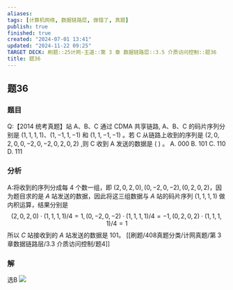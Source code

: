 ```yaml
---
aliases: 
tags: [计算机网络, 数据链路层, 做错了, 真题]
publish: true
finished: true
created: "2024-07-01 13:41"
updated: "2024-11-22 09:25"
TARGET DECK: 刷题::25计网-王道::第 3 章 数据链路层::3.5 介质访问控制::题36
title: 题36
---
```

## 题36
### 题目
Q:【2014 统考真题】站 A、B、C 通过 CDMA 共享链路, A、B、C 的码片序列分别是 $(1,1,1,1)$、$(1, - 1,1, - 1)$ 和 $(1,1, - 1, - 1)$ 。若 C 从链路上收到的序列是 $(2,0,2,0,0, - 2,0, - 2,0,2,0,2)$ ,则 C 收到 A 发送的数据是 ( ) 。
A. 000 
B. 101 
C. 110 
D. 111
### 分析
A:将收到的序列分成每 4 个数一组，即 $(2,0,2,0) ,(0, - 2,0, - 2),(0,2,0,2)$，因为题目求的是 $A$ 站发送的数据，因此将这三组数据与 $A$ 站的码片序列 $(1,1,1,1)$ 做内积运算，结果分别是 
$$(2,0,2,0) \cdot (1,1,1,1) /4 = 1,(0, - 2,0, - 2) \cdot (1,1,1,1) /4 = - 1,(0,2,0,2) \cdot (1,1,1,1) /4 = 1$$
所以 $C$ 站接收到的 $A$ 站发送的数据是 101。
[[刷题/408真题分类/计网真题/第 3 章数据链路层/3.3 介质访问控制/题4]]
### 解
选B
![](https://img.hwenyi.live/202407180103728.webp)

